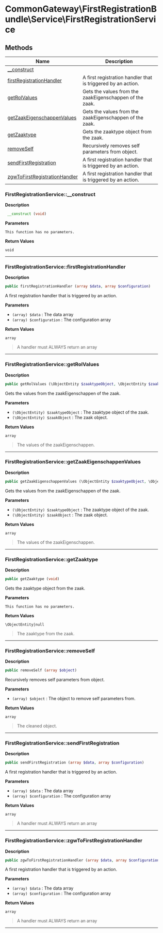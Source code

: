 # CommonGateway\FirstRegistrationBundle\Service\FirstRegistrationService

## Methods

| Name | Description |
|------|-------------|
|[\_\_construct](#firstregistrationservice__construct)||
|[firstRegistrationHandler](#firstregistrationservicefirstregistrationhandler)|A first registration handler that is triggered by an action.|
|[getRolValues](#firstregistrationservicegetrolvalues)|Gets the values from the zaakEigenschappen of the zaak.|
|[getZaakEigenschappenValues](#firstregistrationservicegetzaakeigenschappenvalues)|Gets the values from the zaakEigenschappen of the zaak.|
|[getZaaktype](#firstregistrationservicegetzaaktype)|Gets the zaaktype object from the zaak.|
|[removeSelf](#firstregistrationserviceremoveself)|Recursively removes self parameters from object.|
|[sendFirstRegistration](#firstregistrationservicesendfirstregistration)|A first registration handler that is triggered by an action.|
|[zgwToFirstRegistrationHandler](#firstregistrationservicezgwtofirstregistrationhandler)|A first registration handler that is triggered by an action.|

### FirstRegistrationService::\_\_construct

**Description**

```php
 __construct (void)
```

**Parameters**

`This function has no parameters.`

**Return Values**

`void`

<hr />

### FirstRegistrationService::firstRegistrationHandler

**Description**

```php
public firstRegistrationHandler (array $data, array $configuration)
```

A first registration handler that is triggered by an action.

**Parameters**

* `(array) $data`
  : The data array
* `(array) $configuration`
  : The configuration array

**Return Values**

`array`

> A handler must ALWAYS return an array

<hr />

### FirstRegistrationService::getRolValues

**Description**

```php
public getRolValues (\ObjectEntity $zaaktypeObject, \ObjectEntity $zaakObject)
```

Gets the values from the zaakEigenschappen of the zaak.

**Parameters**

* `(\ObjectEntity) $zaaktypeObject`
  : The zaaktype object of the zaak.
* `(\ObjectEntity) $zaakObject`
  : The zaak object.

**Return Values**

`array`

> The values of the zaakEigenschappen.

<hr />

### FirstRegistrationService::getZaakEigenschappenValues

**Description**

```php
public getZaakEigenschappenValues (\ObjectEntity $zaaktypeObject, \ObjectEntity $zaakObject)
```

Gets the values from the zaakEigenschappen of the zaak.

**Parameters**

* `(\ObjectEntity) $zaaktypeObject`
  : The zaaktype object of the zaak.
* `(\ObjectEntity) $zaakObject`
  : The zaak object.

**Return Values**

`array`

> The values of the zaakEigenschappen.

<hr />

### FirstRegistrationService::getZaaktype

**Description**

```php
public getZaaktype (void)
```

Gets the zaaktype object from the zaak.

**Parameters**

`This function has no parameters.`

**Return Values**

`\ObjectEntity|null`

> The zaaktype from the zaak.

<hr />

### FirstRegistrationService::removeSelf

**Description**

```php
public removeSelf (array $object)
```

Recursively removes self parameters from object.

**Parameters**

* `(array) $object`
  : The object to remove self parameters from.

**Return Values**

`array`

> The cleaned object.

<hr />

### FirstRegistrationService::sendFirstRegistration

**Description**

```php
public sendFirstRegistration (array $data, array $configuration)
```

A first registration handler that is triggered by an action.

**Parameters**

* `(array) $data`
  : The data array
* `(array) $configuration`
  : The configuration array

**Return Values**

`array`

> A handler must ALWAYS return an array

<hr />

### FirstRegistrationService::zgwToFirstRegistrationHandler

**Description**

```php
public zgwToFirstRegistrationHandler (array $data, array $configuration)
```

A first registration handler that is triggered by an action.

**Parameters**

* `(array) $data`
  : The data array
* `(array) $configuration`
  : The configuration array

**Return Values**

`array`

> A handler must ALWAYS return an array

<hr />
